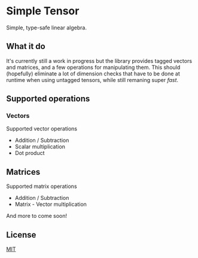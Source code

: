 # Simple Tensor

Simple, type-safe linear algebra.

## What it do
It's currently still a work in progress but the library provides tagged
vectors and matrices, and a few operations for manipulating them. This should
(hopefully) eliminate a lot of dimension checks that have to be done at runtime
when using untagged tensors, while still remaning super _fast_.

## Supported operations
### Vectors
Supported vector operations
* Addition / Subtraction
* Scalar multiplication
* Dot product

## Matrices
Supported matrix operations
* Addition / Subtraction
* Matrix - Vector multiplication

And more to come soon!

## License
[MIT](./LICENSE)

